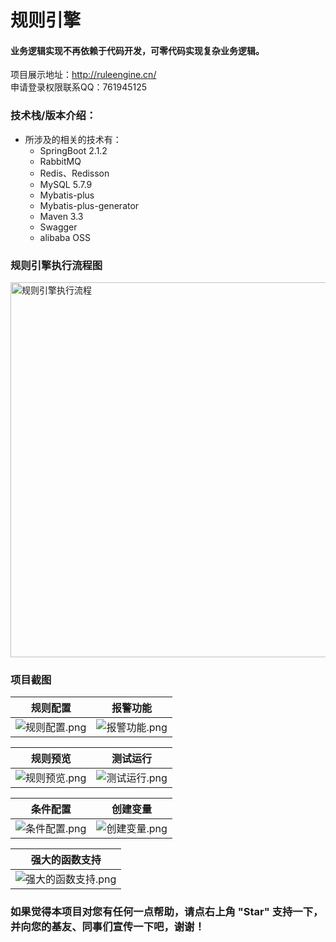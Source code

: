 # 规则引擎 
#### 业务逻辑实现不再依赖于代码开发，可零代码实现复杂业务逻辑。

项目展示地址：http://ruleengine.cn/   
申请登录权限联系QQ：761945125  

### 技术栈/版本介绍：
- 所涉及的相关的技术有：
    - SpringBoot 2.1.2
    - RabbitMQ
    - Redis、Redisson
    - MySQL 5.7.9
    - Mybatis-plus
    - Mybatis-plus-generator
    - Maven 3.3
    - Swagger
    - alibaba OSS
 
### 规则引擎执行流程图  
<img src="https://github.com/DingQianWen/rule-engine/blob/master/static/img/规则引擎执行流程.png" width = "520" height = "600" alt="规则引擎执行流程" align=center />
 
### 项目截图

| 规则配置 | 报警功能 |
|---|---|
| ![规则配置.png](https://github.com/DingQianWen/rule-engine/blob/master/static/img/config.png) |![报警功能.png](https://github.com/DingQianWen/rule-engine/blob/master/static/img/exception.png)|

| 规则预览 | 测试运行 |
|---|---|
| ![规则预览.png](https://github.com/DingQianWen/rule-engine/blob/master/static/img/view_config.png) | ![测试运行.png](https://github.com/DingQianWen/rule-engine/blob/master/static/img/test_run.png) |

| 条件配置 | 创建变量 |
|---|---|
| ![条件配置.png](https://github.com/DingQianWen/rule-engine/blob/master/static/img/config_condition.png) |![创建变量.png](https://github.com/DingQianWen/rule-engine/blob/master/static/img/view_var.png) |

| 强大的函数支持 |
|---|
| ![强大的函数支持.png](https://github.com/DingQianWen/rule-engine/blob/master/static/img/function.png) |  

### 如果觉得本项目对您有任何一点帮助，请点右上角 "Star" 支持一下， 并向您的基友、同事们宣传一下吧，谢谢！

